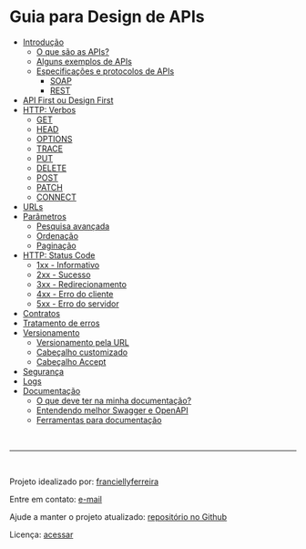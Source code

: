 # Guia para Design de APIs

- [Introdução](introduction.md)
  - [O que são as APIs?](introduction.md#o-que-são-as-apis)
  - [Alguns exemplos de APIs](introduction.md#alguns-exemplos-de-apis)
  - [Especificações e protocolos de APIs](introduction.md#especificações-e-protocolos-de-apis)
    - [SOAP](introduction.md#soap)
    - [REST](introduction.md#rest)
- [API First ou Design First](design-first.md)
- [HTTP: Verbos](http-verbs.md)
  - [GET](http-verbs.md#get)
  - [HEAD](http-verbs.md#head)
  - [OPTIONS](http-verbs.md#options)
  - [TRACE](http-verbs.md#trace)
  - [PUT](http-verbs.md#put)
  - [DELETE](http-verbs.md#delete)
  - [POST](http-verbs.md#post)
  - [PATCH](http-verbs.md#patch)
  - [CONNECT](http-verbs.md#connect)
- [URLs](urls.md)
- [Parâmetros](parameters.md)
  - [Pesquisa avançada](parameters.md#pesquisa-avançada-1)
  - [Ordenação](parameters.md#ordenação-2)
  - [Paginação](parameters.md#paginação) 
- [HTTP: Status Code](http-status-code.md)
  - [1xx - Informativo](http-status-code.md#1xx---informativo)
  - [2xx - Sucesso](http-status-code.md#2xx---sucesso)
  - [3xx - Redirecionamento](http-status-code.md#3xx---redirecionamento)
  - [4xx - Erro do cliente](http-status-code.md#4xx---erro-do-cliente)
  - [5xx - Erro do servidor](http-statdocumentation.md#entendendo-melhor-swagger-e-openapius-code.md#5xx---erro-do-servidor)
- [Contratos](contracts.md)
- [Tratamento de erros](error-handling.md)
- [Versionamento](versioning.md)
  - [Versionamento pela URL](versioning.md#versionamento-pela-url)
  - [Cabeçalho customizado](versioning.md#cabeçalho-customizado)
  - [Cabeçalho Accept](versioning.md#cabeçalho-accept)
- [Segurança](security.md)
- [Logs](logs.md)
- [Documentação](documentation.md)
  - [O que deve ter na minha documentação?](documentation.md#o-que-deve-ter-na-minha-documentação)
  - [Entendendo melhor Swagger e OpenAPI](documentation.md#entendendo-melhor-swagger-e-openapi)
  - [Ferramentas para documentação](documentation.md#ferramentas-para-documentação)

<br>
<hr>
<br>

Projeto idealizado por: [franciellyferreira](https://github.com/franciellyferreira)

Entre em contato: [e-mail](mailto:franciellydeveloper@gmail.com?subject=[GitHub]%20Contact%20From%20Design%20APIs%20Guide%20Project)

Ajude a manter o projeto atualizado: [repositório no Github](https://github.com/franciellyferreira/design-apis-guide)

Licença: [acessar](LICENSE.md)
